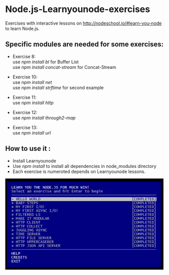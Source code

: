 Node.js-Learnyounode-exercises
==============================

Exercises with interactive lessons on http://nodeschool.io/#learn-you-node to learn Node.js.

Specific modules are needed for some exercises:
-----------------------------------------------

- Exercise 8: <br/>use *npm install bl* for Buffer List<br/>use *npm install concat-stream* for Concat-Stream

- Exercise 10:<br/>use *npm install net*<br/>use *npm install strftime* for second example

- Exercise 11:<br/>use *npm install http*

- Exercise 12:<br/>use *npm install through2-map*

- Exercise 13:<br/>use *npm install url*

How to use it :
-----------------------------------------------
- Install Learnyounode
- Use *npm install* to install all dependencies in node_modules directory
- Each exercise is numeroted depends on Learnyounode lessons.

![Hourray](hooray.png?raw=true)



